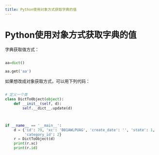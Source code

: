 ```yaml
---
title: Python使用对象方式获取字典的值
---
```


# Python使用对象方式获取字典的值

字典获取值方式：
```python

aa=dict()

aa.get('aa')
```

如果想改成对象获取方式，可以用下列代码：

```python

# 定义一个类
class DictToObject(object):
    def __init__(self, d):
        self.__dict__.update(d)



if __name__ == '__main__':
    d = {'id': 79, 'xc': 'B01AWLPUAG', 'create_date': '', 'state': 1,
         'category_id': 2}
    r = DictToObject(d)
    print(r.xc)
	print(r.id)

```


